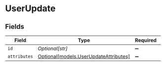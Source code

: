 # UserUpdate


## Fields

| Field                                                                      | Type                                                                       | Required                                                                   | Description                                                                |
| -------------------------------------------------------------------------- | -------------------------------------------------------------------------- | -------------------------------------------------------------------------- | -------------------------------------------------------------------------- |
| `id`                                                                       | *Optional[str]*                                                            | :heavy_minus_sign:                                                         | N/A                                                                        |
| `attributes`                                                               | [Optional[models.UserUpdateAttributes]](../models/userupdateattributes.md) | :heavy_minus_sign:                                                         | N/A                                                                        |